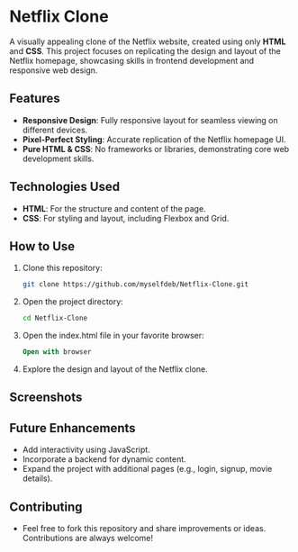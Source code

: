 # Netflix Clone  
A visually appealing clone of the Netflix website, created using only **HTML** and **CSS**. This project focuses on replicating the design and layout of the Netflix homepage, showcasing skills in frontend development and responsive web design.

## Features  
- **Responsive Design**: Fully responsive layout for seamless viewing on different devices.  
- **Pixel-Perfect Styling**: Accurate replication of the Netflix homepage UI.  
- **Pure HTML & CSS**: No frameworks or libraries, demonstrating core web development skills.  

## Technologies Used  
- **HTML**: For the structure and content of the page.  
- **CSS**: For styling and layout, including Flexbox and Grid.  

## How to Use  
1. Clone this repository:  
   ```bash  
   git clone https://github.com/myselfdeb/Netflix-Clone.git

2. Open the project directory:
   ```bash
   cd Netflix-Clone  

3. Open the index.html file in your favorite browser:
   ```sql
   Open with browser  

4. Explore the design and layout of the Netflix clone.

## Screenshots

## Future Enhancements
- Add interactivity using JavaScript.
- Incorporate a backend for dynamic content.
- Expand the project with additional pages (e.g., login, signup, movie details).

## Contributing
- Feel free to fork this repository and share improvements or ideas. Contributions are always welcome!
